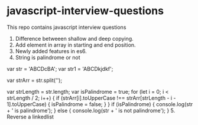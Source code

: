 # javascript-interview-questions
This repo contains javascript interview questions

1. Difference betweeen shallow and deep copying.
2. Add element in array in starting and end position.
3. Newly added features in es6.
4. String is palindrome or not 

var str = 'ABCDcBA';
var str1 = 'ABCDkjdkf';

var strArr = str.split('');

var strLength = str.length;
var isPalindrome = true;
for (let i = 0; i < strLength / 2; i++) {
  if (strArr[i].toUpperCase !== strArr[strLength - i - 1].toUpperCase) {
    isPalindrome = false;
  }
}
if (isPalindrome) {
  console.log(str + ' is palindrome');
} else {
  console.log(str + ' is not palindrome');
}
5. Reverse a linkedlist

